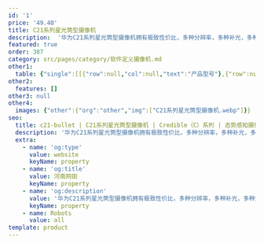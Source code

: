 ```yaml
---
id: '1'
price: '49.40'
title: C21系列星光筒型摄像机
description:  '华为C21系列星光筒型摄像机拥有极致性价比，多种分辨率，多种补光，多种焦距灵活选择，采用Extra265高压缩编码技术，可大幅减少传输和存储成本，适用于道路、仓库、园区等各类场所。'
featured: true
order: 387
category: src/pages/category/软件定义摄像机.md
other1: 
  table: {"single":[[{"row":null,"col":null,"text":"产品型号"},{"row":null,"col":null,"text":"C2121-I\nC2121-I-Sf"},{"row":null,"col":null,"text":"C2120-I\nC2120-I-Sf"},{"row":null,"col":null,"text":"C2120-I-P(3.6/6mm)\nC2120-I(3.6/6mm)"},{"row":null,"col":null,"text":"C2121-L "},{"row":null,"col":null,"text":"C2141-I"},{"row":null,"col":null,"text":"C2150-I-P\nC2150-I"},{"row":null,"col":null,"text":"C2150-I-P(3.6/6mm)\nC2150-I(3.6/6mm)"}],[{"row":null,"col":null,"text":"图像传感器"},{"row":null,"col":null,"text":"1/1.8\" 200万像素逐行扫描CMOS"},{"row":null,"col":null,"text":"1/2.7\" 200万像素逐行扫描CMOS"},{"row":null,"col":null,"text":"1/2.7\" 200万像素逐行扫描CMOS"},{"row":null,"col":null,"text":"1/1.8\" 200万像素逐行扫描CMOS"},{"row":null,"col":null,"text":"1/1.8\" 400万像素逐行扫描CMOS"},{"row":null,"col":null,"text":"1/2.7\" 500万像素逐行扫描CMOS"},{"row":null,"col":null,"text":"1/2.7\" 500万像素逐行扫描CMOS"}],[{"row":null,"col":null,"text":"最大分辨率"},{"row":null,"col":null,"text":"1920×1080"},{"row":null,"col":null,"text":"1920×1080"},{"row":null,"col":null,"text":"1920×1080"},{"row":null,"col":null,"text":"1920×1080"},{"row":null,"col":null,"text":"2560×1440"},{"row":null,"col":null,"text":"2560×1920"},{"row":null,"col":null,"text":"2560×1920"}],[{"row":null,"col":null,"text":"低照度"},{"row":null,"col":"7","text":"支持"}],[{"row":null,"col":null,"text":"镜头焦距"},{"row":null,"col":null,"text":"2.8-12mm"},{"row":null,"col":null,"text":"2.7-12mm"},{"row":null,"col":null,"text":"3.6mm/6mm"},{"row":null,"col":null,"text":"2.8-12mm"},{"row":null,"col":null,"text":"2.8-12mm"},{"row":null,"col":null,"text":"2.7-12mm"},{"row":null,"col":null,"text":"3.6mm/6mm"}],[{"row":null,"col":null,"text":"补光方式"},{"row":null,"col":null,"text":"红外"},{"row":null,"col":null,"text":"红外"},{"row":null,"col":null,"text":"红外"},{"row":null,"col":null,"text":"白光"},{"row":null,"col":null,"text":"红外"},{"row":null,"col":null,"text":"红外"},{"row":null,"col":null,"text":"红外"}],[{"row":null,"col":null,"text":"宽动态"},{"row":null,"col":"7","text":"支持"}],[{"row":null,"col":null,"text":"智能分析"},{"row":null,"col":"7","text":"支持"}],[{"row":null,"col":null,"text":"电源"},{"row":null,"col":null,"text":"DC12V，PoE(IEEE 802.3af)"},{"row":null,"col":null,"text":"DC12V，PoE(IEEE 802.3af)"},{"row":null,"col":null,"text":"DC12V\n-P型号支持PoE(IEEE 802.3af)"},{"row":null,"col":null,"text":"DC12V，PoE(IEEE 802.3af)"},{"row":null,"col":null,"text":"DC12V，PoE(IEEE 802.3af)"},{"row":null,"col":null,"text":"DC12V\n-P型号支持PoE(IEEE 802.3af)"},{"row":null,"col":null,"text":"DC12V\n-P型号支持PoE(IEEE 802.3af)"}]]}
other2:
  features: []
other3: null
other4:
  images: {"other":{"org":"other","img":["C21系列星光筒型摄像机.webp"]}}
seo:
  title: c21-bullet | C21系列星光筒型摄像机 | Credible（C）系列 | 态势感知摄像机  | 软件定义摄像机 | 机器视觉
  description: '华为C21系列星光筒型摄像机拥有极致性价比，多种分辨率，多种补光，多种焦距灵活选择，采用Extra265高压缩编码技术，可大幅减少传输和存储成本，适用于道路、仓库、园区等各类场所。'
  extra:
    - name: 'og:type'
      value: website
      keyName: property
    - name: 'og:title'
      value: 河南网田
      keyName: property
    - name: 'og:description'
      value: '华为C21系列星光筒型摄像机拥有极致性价比，多种分辨率，多种补光，多种焦距灵活选择，采用Extra265高压缩编码技术，可大幅减少传输和存储成本，适用于道路、仓库、园区等各类场所。'
      keyName: property
    - name: Robots
      value: all
template: product
---
```

